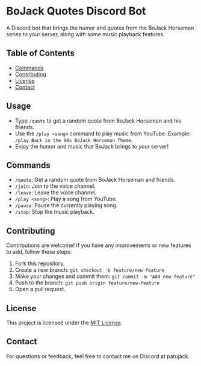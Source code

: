 # BoJack Quotes Discord Bot

A Discord bot that brings the humor and quotes from the BoJack Horseman series to your server, along with some music playback features.

## Table of Contents
- [Commands](#commands)
- [Contributing](#contributing)
- [License](#license)
- [Contact](#contact)


## Usage
- Type `/quote` to get a random quote from BoJack Horseman and his friends.
- Use the `/play <song>` command to play music from YouTube. Example: `/play Back in the 90s BoJack Horseman Theme`.
- Enjoy the humor and music that BoJack brings to your server!

## Commands
- `/quote`: Get a random quote from BoJack Horseman and friends.
- `/join`: Join to the voice channel.
- `/leave`: Leave the voice channel.
- `/play <song>`: Play a song from YouTube.
- `/pause`: Pause the currently playing song.
- `/stop`: Stop the music playback.

## Contributing
Contributions are welcome! If you have any improvements or new features to add, follow these steps:
1. Fork this repository.
2. Create a new branch: `git checkout -b feature/new-feature`
3. Make your changes and commit them: `git commit -m "Add new feature"`
4. Push to the branch: `git push origin feature/new-feature`
5. Open a pull request.

## License
This project is licensed under the [MIT License](LICENSE). 

## Contact
For questions or feedback, feel free to contact me  on Discord at patujack.




